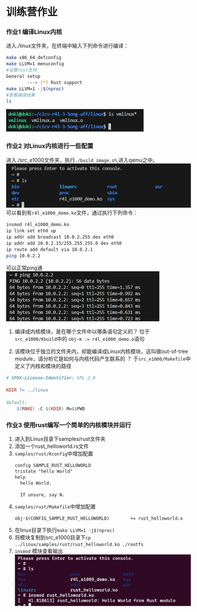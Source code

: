 # 训练营作业
### 作业1 编译Linux内核
进入./linux文件夹，在终端中输入下列命令进行编译：
```sh
make x86_64_defconfig
make LLVM=1 menuconfig
#设置rust支持
General setup
        ---> [*] Rust support
make LLVM=1 -j$(nproc)
#查看编译结果
ls
```
![vmlinux](./vmlinux.png)

### 作业2 对Linux内核进行一些配置
进入./src_e1000文件夹，执行`./build_image.sh`,进入qemu之中。
![task2-1](./task2-1.png)
可以看到有`r4l_e1000_demo.ko`文件，通过执行下列命令：
```sh
insmod r4l_e1000_demo.ko
ip link set eth0 up
ip addr add broadcast 10.0.2.255 dev eth0
ip addr add 10.0.2.15/255.255.255.0 dev eth0 
ip route add default via 10.0.2.1
ping 10.0.2.2
```
可以正常ping通
![task2-2](./task2-2.png)
1. 编译成内核模块，是在哪个文件中以哪条语句定义的？
位于`src_e1000/Kbuild`中的 `obj-m := r4l_e1000_demo.o`语句


2. 该模块位于独立的文件夹内，却能编译成Linux内核模块，这叫做out-of-tree module，请分析它是如何与内核代码产生联系的
？
于`src_e1000/Makefile`中定义了内核和模块的路径
```Makefile
# SPDX-License-Identifier: GPL-2.0

KDIR ?= ../linux

default:
	$(MAKE) -C $(KDIR) M=$$PWD
```
### 作业3 使用rust编写一个简单的内核模块并运行
1. 进入到Linux目录下samples/rust文件夹
2. 添加一个rust_helloworld.rs文件
3. `samples/rust/Kconfig`中增加配置
    ```
    config SAMPLE_RUST_HELLOWORLD 
    tristate "hello World" 
    help 
      hello World. 
 
      If unsure, say N. 
    
    ```
4. `samples/rust/Makefile`中增加配置
    ```
    obj-$(CONFIG_SAMPLE_RUST_HELLOWORLD)        += rust_helloworld.o 
    ```
5. 在linux目录下执行`make LLVM=1 -j$(nproc)`
6. 将模块复制到src_e1000目录下`cp ../linux/samples/rust/rust_helloworld.ko ./rootfs`
7. `insmod` 模块查看输出
![alt text](tas3-2.png)
